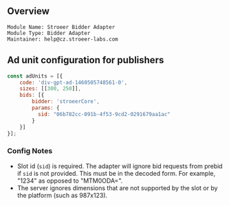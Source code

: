 ## Overview

```
Module Name: Stroeer Bidder Adapter
Module Type: Bidder Adapter
Maintainer: help@cz.stroeer-labs.com
```


## Ad unit configuration for publishers

```javascript
const adUnits = [{ 
    code: 'div-gpt-ad-1460505748561-0',
    sizes: [[300, 250]],
    bids: [{
        bidder: 'stroeerCore',
        params: {
          sid: "06b782cc-091b-4f53-9cd2-0291679aa1ac"
        }    
    }]
}];
```
### Config Notes

* Slot id (`sid`) is required. The adapter will ignore bid requests from prebid if `sid` is not provided. This must be in the decoded form. For example, "1234" as opposed to "MTM0ODA=". 
* The server ignores dimensions that are not supported by the slot or by the platform (such as 987x123).
